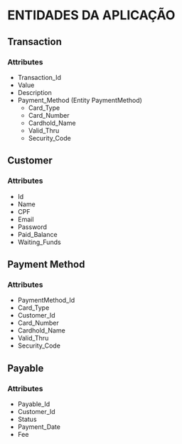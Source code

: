 # ENTIDADES DA APLICAÇÃO

## Transaction

### Attributes

* Transaction_Id
* Value
* Description
* Payment_Method (Entity PaymentMethod)
  * Card_Type
  * Card_Number
  * Cardhold_Name
  * Valid_Thru
  * Security_Code

## Customer

### Attributes

* Id
* Name
* CPF
* Email
* Password
* Paid_Balance
* Waiting_Funds

## Payment Method

### Attributes

* PaymentMethod_Id
* Card_Type
* Customer_Id
* Card_Number
* Cardhold_Name
* Valid_Thru
* Security_Code

## Payable

### Attributes

* Payable_Id
* Customer_Id
* Status
* Payment_Date
* Fee
